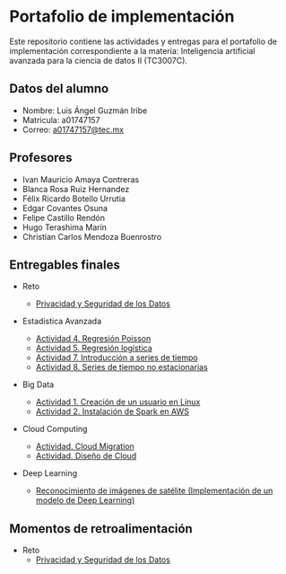 # Portafolio de implementación

Este repositorio contiene las actividades y entregas para el portafolio de implementación correspondiente a la matería: Inteligencia artificial avanzada para la ciencia de datos II (TC3007C).

## Datos del alumno

* Nombre: Luis Ángel Guzmán Iribe
* Matricula: a01747157
* Correo: a01747157@tec.mx

## Profesores
* Ivan Mauricio Amaya Contreras
* Blanca Rosa Ruiz Hernandez
* Félix Ricardo Botello Urrutia
* Edgar Covantes Osuna
* Felipe Castillo Rendón
* Hugo Terashima Marín
* Christian Carlos Mendoza Buenrostro

## Entregables finales

* Reto
    * [Privacidad y Seguridad de los Datos](./Reto/Reto%20Privacidad%20y%20Seguridad%20de%20los%20Datos.pdf)

* Estadistica Avanzada
    * [Actividad 4. Regresión Poisson](./Estadistica%20Avanzada/Regresion-Poisson.pdf)
    * [Actividad 5. Regresión logística](./Estadistica%20Avanzada/Regresión-logística---A01741757.pdf)
    * [Actividad 7. Introducción a series de tiempo](./Estadistica%20Avanzada/Introducción-a-series-de-tiempo.-Series-estacionarias---A01741757.pdf)
    * [Actividad 8. Series de tiempo no estacionarias](./Estadistica%20Avanzada/Series-de-tiempo-no-estacionarias---A01741757.pdf)

* Big Data
    * [Actividad 1. Creación de un usuario en Linux](/BigData/Creación%20de%20usuario%20en%20Linux.pdf)
    * [Actividad 2. Instalación de Spark en AWS](./BigData/Instalación%20de%20Spark%20en%20AWS.pdf)

* Cloud Computing
    * [Actividad. Cloud Migration](./Cloud%20Computing/CloudMigration_Equipo2.pdf)
    * [Actividad. Diseño de Cloud](./Cloud%20Computing/DisenoCloud_Equipo2.pdf)

* Deep Learning
    * [Reconocimiento de imágenes de satélite (Implementación de un modelo de Deep Learning)](./Deep%20Learning/Reconocimiento%20de%20imágenes%20de%20satélite%20(Implementación%20de%20un%20modelo%20de%20Deep%20Learning)%20-%20A01741757%20-%20Colaboratory.pdf)

## Momentos de retroalimentación
* Reto
    * [Privacidad y Seguridad de los Datos](./Retroalimentacion/Reto%20Privacidad%20y%20Seguridad%20de%20los%20Datos.pdf)